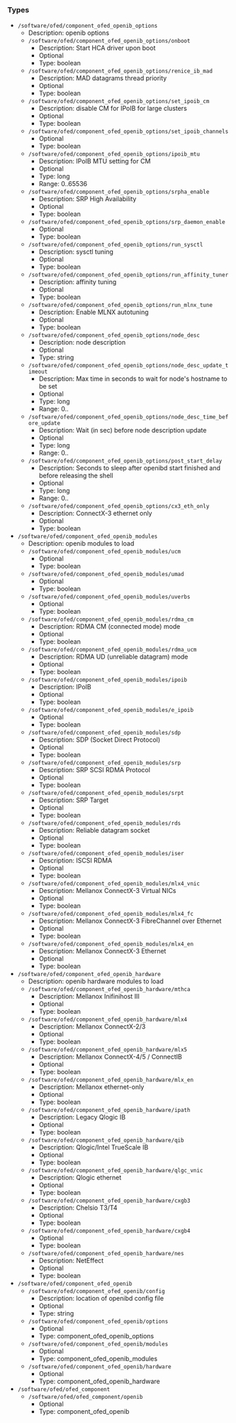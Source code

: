 
### Types

 - `/software/ofed/component_ofed_openib_options`
    - Description: openib options
    - `/software/ofed/component_ofed_openib_options/onboot`
        - Description: Start HCA driver upon boot
        - Optional
        - Type: boolean
    - `/software/ofed/component_ofed_openib_options/renice_ib_mad`
        - Description: MAD datagrams thread priority
        - Optional
        - Type: boolean
    - `/software/ofed/component_ofed_openib_options/set_ipoib_cm`
        - Description: disable CM for IPoIB for large clusters
        - Optional
        - Type: boolean
    - `/software/ofed/component_ofed_openib_options/set_ipoib_channels`
        - Optional
        - Type: boolean
    - `/software/ofed/component_ofed_openib_options/ipoib_mtu`
        - Description: IPoIB MTU setting for CM
        - Optional
        - Type: long
        - Range: 0..65536
    - `/software/ofed/component_ofed_openib_options/srpha_enable`
        - Description: SRP High Availability
        - Optional
        - Type: boolean
    - `/software/ofed/component_ofed_openib_options/srp_daemon_enable`
        - Optional
        - Type: boolean
    - `/software/ofed/component_ofed_openib_options/run_sysctl`
        - Description: sysctl tuning
        - Optional
        - Type: boolean
    - `/software/ofed/component_ofed_openib_options/run_affinity_tuner`
        - Description: affinity tuning
        - Optional
        - Type: boolean
    - `/software/ofed/component_ofed_openib_options/run_mlnx_tune`
        - Description: Enable MLNX autotuning
        - Optional
        - Type: boolean
    - `/software/ofed/component_ofed_openib_options/node_desc`
        - Description: node description
        - Optional
        - Type: string
    - `/software/ofed/component_ofed_openib_options/node_desc_update_timeout`
        - Description: Max time in seconds to wait for node's hostname to be set
        - Optional
        - Type: long
        - Range: 0..
    - `/software/ofed/component_ofed_openib_options/node_desc_time_before_update`
        - Description: Wait (in sec) before node description update
        - Optional
        - Type: long
        - Range: 0..
    - `/software/ofed/component_ofed_openib_options/post_start_delay`
        - Description: Seconds to sleep after openibd start finished and before releasing the shell
        - Optional
        - Type: long
        - Range: 0..
    - `/software/ofed/component_ofed_openib_options/cx3_eth_only`
        - Description: ConnectX-3 ethernet only
        - Optional
        - Type: boolean
 - `/software/ofed/component_ofed_openib_modules`
    - Description: openib modules to load
    - `/software/ofed/component_ofed_openib_modules/ucm`
        - Optional
        - Type: boolean
    - `/software/ofed/component_ofed_openib_modules/umad`
        - Optional
        - Type: boolean
    - `/software/ofed/component_ofed_openib_modules/uverbs`
        - Optional
        - Type: boolean
    - `/software/ofed/component_ofed_openib_modules/rdma_cm`
        - Description: RDMA CM (connected mode) mode
        - Optional
        - Type: boolean
    - `/software/ofed/component_ofed_openib_modules/rdma_ucm`
        - Description: RDMA UD (unreliable datagram) mode
        - Optional
        - Type: boolean
    - `/software/ofed/component_ofed_openib_modules/ipoib`
        - Description: IPoIB
        - Optional
        - Type: boolean
    - `/software/ofed/component_ofed_openib_modules/e_ipoib`
        - Optional
        - Type: boolean
    - `/software/ofed/component_ofed_openib_modules/sdp`
        - Description: SDP (Socket Direct Protocol)
        - Optional
        - Type: boolean
    - `/software/ofed/component_ofed_openib_modules/srp`
        - Description: SRP SCSI RDMA Protocol
        - Optional
        - Type: boolean
    - `/software/ofed/component_ofed_openib_modules/srpt`
        - Description: SRP Target
        - Optional
        - Type: boolean
    - `/software/ofed/component_ofed_openib_modules/rds`
        - Description: Reliable datagram socket
        - Optional
        - Type: boolean
    - `/software/ofed/component_ofed_openib_modules/iser`
        - Description: ISCSI RDMA
        - Optional
        - Type: boolean
    - `/software/ofed/component_ofed_openib_modules/mlx4_vnic`
        - Description: Mellanox ConnectX-3 Virtual NICs
        - Optional
        - Type: boolean
    - `/software/ofed/component_ofed_openib_modules/mlx4_fc`
        - Description: Mellanox ConnectX-3 FibreChannel over Ethernet
        - Optional
        - Type: boolean
    - `/software/ofed/component_ofed_openib_modules/mlx4_en`
        - Description: Mellanox ConnectX-3 Ethernet
        - Optional
        - Type: boolean
 - `/software/ofed/component_ofed_openib_hardware`
    - Description: openib hardware modules to load
    - `/software/ofed/component_ofed_openib_hardware/mthca`
        - Description: Mellanox Inifinihost III
        - Optional
        - Type: boolean
    - `/software/ofed/component_ofed_openib_hardware/mlx4`
        - Description: Mellanox ConnectX-2/3
        - Optional
        - Type: boolean
    - `/software/ofed/component_ofed_openib_hardware/mlx5`
        - Description: Mellanox ConnectX-4/5 / ConnectIB
        - Optional
        - Type: boolean
    - `/software/ofed/component_ofed_openib_hardware/mlx_en`
        - Description: Mellanox ethernet-only
        - Optional
        - Type: boolean
    - `/software/ofed/component_ofed_openib_hardware/ipath`
        - Description: Legacy Qlogic IB
        - Optional
        - Type: boolean
    - `/software/ofed/component_ofed_openib_hardware/qib`
        - Description: Qlogic/Intel TrueScale IB
        - Optional
        - Type: boolean
    - `/software/ofed/component_ofed_openib_hardware/qlgc_vnic`
        - Description: Qlogic ethernet
        - Optional
        - Type: boolean
    - `/software/ofed/component_ofed_openib_hardware/cxgb3`
        - Description: Chelsio T3/T4
        - Optional
        - Type: boolean
    - `/software/ofed/component_ofed_openib_hardware/cxgb4`
        - Optional
        - Type: boolean
    - `/software/ofed/component_ofed_openib_hardware/nes`
        - Description: NetEffect
        - Optional
        - Type: boolean
 - `/software/ofed/component_ofed_openib`
    - `/software/ofed/component_ofed_openib/config`
        - Description: location of openibd config file
        - Optional
        - Type: string
    - `/software/ofed/component_ofed_openib/options`
        - Optional
        - Type: component_ofed_openib_options
    - `/software/ofed/component_ofed_openib/modules`
        - Optional
        - Type: component_ofed_openib_modules
    - `/software/ofed/component_ofed_openib/hardware`
        - Optional
        - Type: component_ofed_openib_hardware
 - `/software/ofed/ofed_component`
    - `/software/ofed/ofed_component/openib`
        - Optional
        - Type: component_ofed_openib
